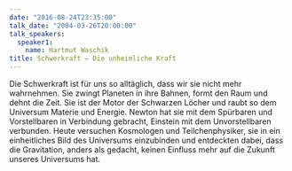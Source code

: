 ```yaml
---
date: "2016-08-24T23:35:00"
talk_date: "2004-03-26T20:00:00"
talk_speakers:
  speaker1:
    name: Hartmut Waschik
title: Schwerkraft – Die unheimliche Kraft
---
```


Die Schwerkraft ist für uns so alltäglich, dass wir sie nicht mehr wahrnehmen. Sie zwingt Planeten in ihre Bahnen, formt den Raum und dehnt die Zeit. Sie ist der Motor der Schwarzen Löcher und raubt so dem Universum Materie und Energie. Newton hat sie mit dem Spürbaren und Vorstellbaren in Verbindung gebracht, Einstein mit dem Unvorstellbaren verbunden.
Heute versuchen Kosmologen und Teilchenphysiker, sie in ein einheitliches Bild des Universums einzubinden und entdeckten dabei, dass die Gravitation, anders als gedacht, keinen Einfluss mehr auf die Zukunft unseres Universums hat.

